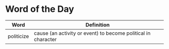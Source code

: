 # Word of the Day

|Word|Definition|
|---|---|
|politicize|cause (an activity or event) to become political in character|